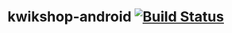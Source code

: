 # kwikshop-android [![Build Status](https://magnum.travis-ci.com/FAU-Inf2/quickshop-android.svg?token=zNkmK6K5ceFrCTSB6Tz3&branch=master)](https://magnum.travis-ci.com/FAU-Inf2/quickshop-android)
